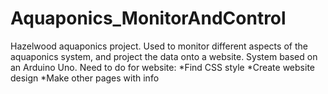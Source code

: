 # Aquaponics_MonitorAndControl
Hazelwood aquaponics project. Used to monitor different aspects of the aquaponics system, and project the data onto a website. System based on an Arduino Uno. 
Need to do for website:
*Find CSS style
*Create website design 
*Make other pages with info 
